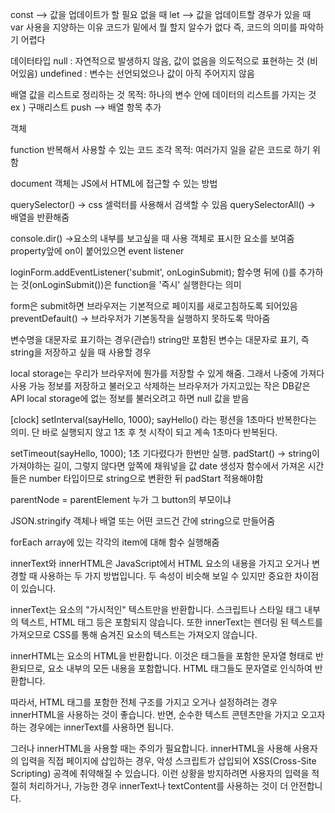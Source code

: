 const --> 값을 업데이트가 할 필요 없을 때
let --> 값을 업데이트할 경우가 있을 때
var 사용을 지양하는 이유
코드가 밑에서 뭘 할지 알수가 없다
즉, 코드의 의미를 파악하기 어렵다

데이터타입
null : 자연적으로 발생하지 않음, 값이 없음을 의도적으로 표현하는 것 (비어있음)
undefined : 변수는 선언되었으나 값이 아직 주어지지 않음

배열
값을 리스트로 정리하는 것 
목적: 하나의 변수 안에 데이터의 리스트를 가지는 것
ex ) 구매리스트
push --> 배열 항목 추가

객체

function
반복해서 사용할 수 있는 코드 조각
목적: 여러가지 일을 같은 코드로 하기 위함

document 객체는 JS에서 HTML에 접근할 수 있는 방법

querySelector() -> css 셀럭터를 사용해서 검색할 수 있음
querySelectorAll() -> 배열을 반환해줌

console.dir()
->요소의 내부를 보고싶을 때 사용
객체로 표시한 요소를 보여줌
property앞에 on이 붙어있으면 event listener

loginForm.addEventListener('submit', onLoginSubmit);
함수명 뒤에 ()를 추가하는 것(onLoginSubmit())은 function을 '즉시' 실행한다는 의미

form은 submit하면 브라우저는 기본적으로 페이지를 새로고침하도록 되어있음
preventDefault() -> 브라우저가 기본동작을 실행하지 못하도록 막아줌

변수명을 대문자로 표기하는 경우(관습!)
string만 포함된 변수는 대문자로 표기, 즉 string을 저장하고 싶을 때 사용할 경우

local storage는 우리가 브라우저에 뭔가를 저장할 수 있게 해줌. 그래서 나중에 가져다 사용 가능
정보를 저장하고 불러오고 삭제하는 브라우저가 가지고있는 작은 DB같은 API
local storage에 없는 정보를 불러오려고 하면 null 값을 받음

[clock]
setInterval(sayHello, 1000);
sayHello() 라는 펑션을 1초마다 반복한다는 의미.
단 바로 실행되지 않고 1초 후 첫 시작이 되고 계속 1초마다 반복된다.

setTimeout(sayHello, 1000);
1초 기다렸다가 한번만 실행.
padStart() -> string이 가져야하는 길이, 그렇지 않다면 앞쪽에 채워넣을 값
date 생성자 함수에서 가져온 시간들은 number 타입이므로  string으로 변환한 뒤 padStart 적용해야함

parentNode = parentElement
누가 그 button의 부모이냐

JSON.stringify
객체나 배열 또는 어떤 코드건 간에 string으로 만들어줌

forEach
array에 있는 각각의 item에 대해 함수 실행해줌

innerText와 innerHTML은 JavaScript에서 HTML 요소의 내용을 가지고 오거나 변경할 때 사용하는 두 가지 방법입니다. 두 속성이 비슷해 보일 수 있지만 중요한 차이점이 있습니다.

innerText는 요소의 "가시적인" 텍스트만을 반환합니다. 스크립트나 스타일 태그 내부의 텍스트, HTML 태그 등은 포함되지 않습니다. 또한 innerText는 렌더링 된 텍스트를 가져오므로 CSS를 통해 숨겨진 요소의 텍스트는 가져오지 않습니다.

innerHTML는 요소의 HTML을 반환합니다. 이것은 태그들을 포함한 문자열 형태로 반환되므로, 요소 내부의 모든 내용을 포함합니다. HTML 태그들도 문자열로 인식하여 반환합니다.

따라서, HTML 태그를 포함한 전체 구조를 가지고 오거나 설정하려는 경우 innerHTML을 사용하는 것이 좋습니다. 반면, 순수한 텍스트 콘텐츠만을 가지고 오고자 하는 경우에는 innerText를 사용하면 됩니다.

그러나 innerHTML을 사용할 때는 주의가 필요합니다. innerHTML을 사용해 사용자의 입력을 직접 페이지에 삽입하는 경우, 악성 스크립트가 삽입되어 XSS(Cross-Site Scripting) 공격에 취약해질 수 있습니다. 이런 상황을 방지하려면 사용자의 입력을 적절히 처리하거나, 가능한 경우 innerText나 textContent를 사용하는 것이 더 안전합니다.